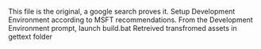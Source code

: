 This file is the original, a google search proves it.
Setup Development Environment according to MSFT recommendations.
From the Development Environment prompt, launch build.bat
Retreived transfromed assets in gettext folder
